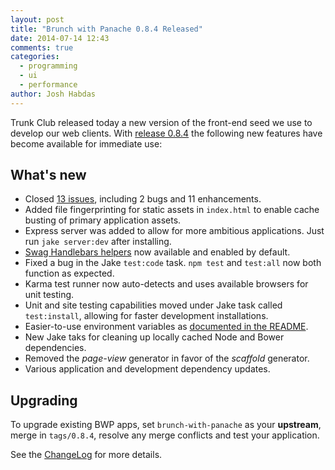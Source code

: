 ```yaml
---
layout: post
title: "Brunch with Panache 0.8.4 Released"
date: 2014-07-14 12:43
comments: true
categories: 
  - programming
  - ui
  - performance
author: Josh Habdas
---
```


Trunk Club released today a new version of the front-end seed we use to develop our web clients. With [release 0.8.4](https://github.com/trunkclub/brunch-with-panache/tree/0.8.4) the following new features have become available for immediate use:

## What's new

- Closed [13 issues](https://github.com/trunkclub/brunch-with-panache/issues?state=closed), including 2 bugs and 11 enhancements.
- Added file fingerprinting for static assets in `index.html` to enable cache busting of primary application assets.
- Express server was added to allow for more ambitious applications. Just run `jake server:dev` after installing.
- [Swag Handlebars helpers](https://github.com/elving/swag) now available and enabled by default.
- Fixed a bug in the Jake `test:code` task. `npm test` and `test:all` now both function as expected.
- Karma test runner now auto-detects and uses available browsers for unit testing.
- Unit and site testing capabilities moved under Jake task called `test:install`, allowing for faster development installations.
- Easier-to-use environment variables as [documented in the README](https://github.com/trunkclub/brunch-with-panache/blob/0.8.4/README.md#coffeeenv).
- New Jake taks for cleaning up locally cached Node and Bower dependencies.
- Removed the _page-view_ generator in favor of the _scaffold_ generator.
- Various application and development dependency updates.

## Upgrading

To upgrade existing BWP apps, set `brunch-with-panache` as your __upstream__, merge in `tags/0.8.4`, resolve any merge conflicts and test your application.

See the [ChangeLog](https://github.com/trunkclub/brunch-with-panache/blob/master/CHANGELOG.md) for more details.